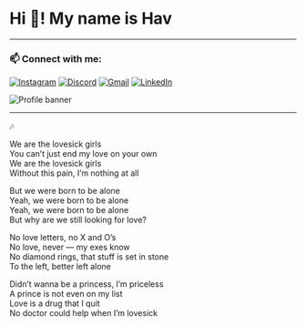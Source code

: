 # Hi 👋! My name is Hav


---

### 📫 Connect with me:
[![Instagram](https://img.shields.io/badge/Instagram-E4405F?style=for-the-badge&logo=instagram&logoColor=white)](your-instagram-link)
[![Discord](https://img.shields.io/badge/Discord-5865F2?style=for-the-badge&logo=discord&logoColor=white)](your-discord-link)
[![Gmail](https://img.shields.io/badge/Gmail-D14836?style=for-the-badge&logo=gmail&logoColor=white)](mailto:your-email@gmail.com)
[![LinkedIn](https://img.shields.io/badge/LinkedIn-blue?style=for-the-badge&logo=linkedin&logoColor=white)](your-linkedin-link)

![Profile banner](https://64.media.tumblr.com/ef7a494273f0bac913132a47a1d5fd99/e0f822a0aa2459a4-82/s540x810/717de7bbab583d5da8386594e599f9d4da88f0f4.gif)

---

🎶 

We are the lovesick girls  
You can’t just end my love on your own  
We are the lovesick girls  
Without this pain, I’m nothing at all  

But we were born to be alone  
Yeah, we were born to be alone  
Yeah, we were born to be alone  
But why are we still looking for love?  

No love letters, no X and O’s  
No love, never — my exes know  
No diamond rings, that stuff is set in stone  
To the left, better left alone  

Didn’t wanna be a princess, I’m priceless  
A prince is not even on my list  
Love is a drug that I quit  
No doctor could help when I’m lovesick




